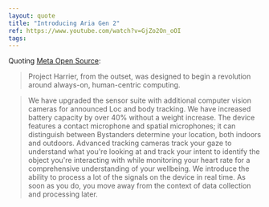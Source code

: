```yaml
---
layout: quote
title: "Introducing Aria Gen 2"
ref: https://www.youtube.com/watch?v=GjZo2On_oOI
tags:
---
```


Quoting [Meta Open Source](https://www.youtube.com/watch?v=GjZo2On_oOI):

> Project Harrier, from the outset, was designed to begin a revolution around always-on, human-centric computing.

> We have upgraded the sensor suite with additional computer vision cameras for announced Loc and body tracking. We have increased battery capacity by over 40% without a weight increase. The device features a contact microphone and spatial microphones; it can distinguish between Bystanders determine your location, both indoors and outdoors. Advanced tracking cameras track your gaze to understand what you&#39;re looking at and track your intent to identify the object you&#39;re interacting with while monitoring your heart rate for a comprehensive understanding of your wellbeing. We introduce the ability to process a lot of the signals on the device in real time. As soon as you do, you move away from the context of data collection and processing later.
